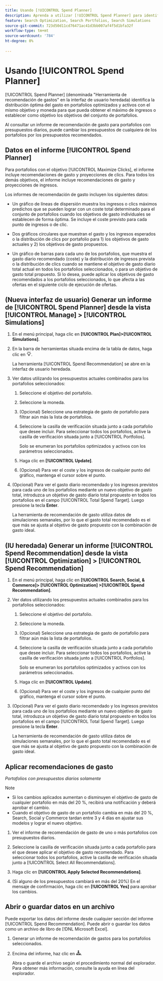 ```yaml
---
title: Usando [!UICONTROL Spend Planner]
description: Aprenda a utilizar [!UICONTROL Spend Planner] para identificar la distribución óptima del gasto en todos los portafolios.
feature: Search Optimization, Search Portfolios, Search Simulations
source-git-commit: 723d50d11cd76471ac41d3bb007af4f5d1bfa32f
workflow-type: tm+mt
source-wordcount: '784'
ht-degree: 0%

---
```


# Usando [!UICONTROL Spend Planner]

<!-- When this becomes a menu item, move file and TOC entry accordingly -->

[!UICONTROL Spend Planner] (denominada &quot;Herramienta de recomendación de gastos&quot; en la interfaz de usuario heredada) identifica la distribución óptima del gasto en portafolios optimizados y activos con el mismo objetivo y moneda para que pueda obtener el máximo de ingresos o establecer como objetivo los objetivos del conjunto de portafolios.

Al consultar un informe de recomendación de gasto para portafolios con presupuestos diarios, puede cambiar los presupuestos de cualquiera de los portafolios por los presupuestos recomendados.

## Datos en el informe [!UICONTROL Spend Planner]

Para portafolios con el objetivo [!UICONTROL Maximize Clicks], el informe incluye recomendaciones de gasto y proyecciones de clics. Para todos los demás objetivos, el informe incluye recomendaciones de gasto y proyecciones de ingresos.

Los informes de recomendación de gasto incluyen los siguientes datos:

* Un gráfico de líneas de dispersión muestra los ingresos o clics máximos predichos que se pueden lograr con un coste total determinado para el conjunto de portafolios cuando los objetivos de gasto individuales se establecen de forma óptima. Se incluye el coste previsto para cada punto de ingresos o de clic.

* Dos gráficos circulares que muestran el gasto y los ingresos esperados o la distribución de clics por portafolio para 1\) los objetivos de gasto actuales y 2\) los objetivos de gasto propuestos.

* Un gráfico de barras para cada uno de los portafolios, que muestra el gasto diario recomendado (coste) y la distribución de ingresos prevista o la distribución de clics cuando se mantiene el objetivo de gasto diario total actual en todos los portafolios seleccionados, o para un objetivo de gasto total propuesto. Si lo desea, puede aplicar los objetivos de gasto recomendados a los portafolios seleccionados, lo que afecta a las ofertas en el siguiente ciclo de ejecución de ofertas.

## (Nueva interfaz de usuario) Generar un informe de [!UICONTROL Spend Planner] desde la vista [!UICONTROL Manage] > [!UICONTROL Simulations]

<!-- The path will probably change, so then update the heading and instructions -->

1. En el menú principal, haga clic en **[!UICONTROL Plan]>[!UICONTROL Simulations]**.

1. En la barra de herramientas situada encima de la tabla de datos, haga clic en ![Planificador de gastos](/help/search-social-commerce/assets/spend-planner-icon.png "Planificador de gastos").

   La herramienta [!UICONTROL Spend Recommendation] se abre en la interfaz de usuario heredada.

1. Ver datos utilizando los presupuestos actuales combinados para los portafolios seleccionados:

   1. Seleccione el objetivo del portafolio.

   1. Seleccione la moneda.

   1. (Opcional) Seleccione una estrategia de gasto de portafolio para filtrar aún más la lista de portafolios.

   1. Seleccione la casilla de verificación situada junto a cada portafolio que desee incluir. Para seleccionar todos los portafolios, active la casilla de verificación situada junto a [!UICONTROL Portfolios].

      Solo se enumeran los portafolios optimizados y activos con los parámetros seleccionados.

   1. Haga clic en **[!UICONTROL Update]**.

   1. (Opcional) Para ver el coste y los ingresos de cualquier punto del gráfico, mantenga el cursor sobre el punto.

1. (Opcional) Para ver el gasto diario recomendado y los ingresos previstos para cada uno de los portafolios mediante un nuevo objetivo de gasto total, introduzca un objetivo de gasto diario total propuesto en todos los portafolios en el campo [!UICONTROL Total Spend Target]. Luego presione la tecla **Enter**.

   La herramienta de recomendación de gasto utiliza datos de simulaciones semanales, por lo que el gasto total recomendado es el que más se ajusta al objetivo de gasto propuesto con la combinación de gasto ideal.

## (IU heredada) Generar un informe [!UICONTROL Spend Recommendation] desde la vista [!UICONTROL Optimization] > [!UICONTROL Spend Recommendation]

1. En el menú principal, haga clic en **[!UICONTROL Search, Social, & Commerce]> [!UICONTROL Optimization] >[!UICONTROL Spend Recommendation]**.

1. Ver datos utilizando los presupuestos actuales combinados para los portafolios seleccionados:

   1. Seleccione el objetivo del portafolio.

   1. Seleccione la moneda.

   1. (Opcional) Seleccione una estrategia de gasto de portafolio para filtrar aún más la lista de portafolios.

   1. Seleccione la casilla de verificación situada junto a cada portafolio que desee incluir. Para seleccionar todos los portafolios, active la casilla de verificación situada junto a [!UICONTROL Portfolios].

      Solo se enumeran los portafolios optimizados y activos con los parámetros seleccionados.

   1. Haga clic en **[!UICONTROL Update]**.

   1. (Opcional) Para ver el coste y los ingresos de cualquier punto del gráfico, mantenga el cursor sobre el punto.

1. (Opcional) Para ver el gasto diario recomendado y los ingresos previstos para cada uno de los portafolios mediante un nuevo objetivo de gasto total, introduzca un objetivo de gasto diario total propuesto en todos los portafolios en el campo [!UICONTROL Total Spend Target]. Luego presione la tecla **Enter**.

   La herramienta de recomendación de gasto utiliza datos de simulaciones semanales, por lo que el gasto total recomendado es el que más se ajusta al objetivo de gasto propuesto con la combinación de gasto ideal.

## Aplicar recomendaciones de gasto

*Portafolios con presupuestos diarios solamente*

>[!NOTE]
>
>* Si los cambios aplicados aumentan o disminuyen el objetivo de gasto de cualquier portafolio en más del 20 %, recibirá una notificación y deberá aprobar el cambio.
>* Cuando el objetivo de gasto de un portafolio cambia en más del 20 %, Search, Social y Commerce tardan entre 3 y 4 días en ajustar sus modelos y lograr el nuevo objetivo.

1. Ver el informe de recomendación de gasto de uno o más portafolios con presupuestos diarios.

1. Seleccione la casilla de verificación situada junto a cada portafolio para el que desee aplicar el objetivo de gasto recomendado. Para seleccionar todos los portafolios, active la casilla de verificación situada junto a [!UICONTROL Select All Recommendations].

1. Haga clic en **[!UICONTROL Apply Selected Recommendations]**.

1. (Si alguno de los presupuestos cambiará en más del 20%) En el mensaje de confirmación, haga clic en **[!UICONTROL Yes]** para aprobar los cambios.

## Abrir o guardar datos en un archivo

Puede exportar los datos del informe desde cualquier sección del informe [!UICONTROL Spend Recommendation]. Puede abrir o guardar los datos como un archivo de libro de [!DNL Microsoft Excel].

1. Generar un informe de recomendación de gastos para los portafolios seleccionados.

1. Encima del informe, haz clic en ![Descargar](/help/search-social-commerce/assets/download-spend-recommendation.png "Descargar").

   Abra o guarde el archivo según el procedimiento normal del explorador.  Para obtener más información, consulte la ayuda en línea del explorador.
